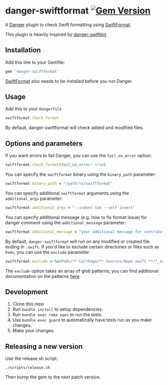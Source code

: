 # danger-swiftformat [![Gem Version](https://badge.fury.io/rb/danger-swiftformat.svg)](https://rubygems.org/gems/danger-swiftformat)

A [Danger] plugin to check Swift formatting using [SwiftFormat].

This plugin is heavily inspired by [danger-swiftlint].

## Installation

Add this line to your Gemfile:

```ruby
gem 'danger-swiftformat'
```

[SwiftFormat] also needs to be installed before you run Danger.

## Usage

Add this to your `Dangerfile`

```ruby
swiftformat.check_format
```

By default, danger-swiftformat will check added and modified files.

## Options and parameters

If you want errors to fail Danger, you can use the `fail_on_error` option:

```ruby
swiftformat.check_format(fail_on_error: true)
```

You can specify the `swiftformat` binary using the `binary_path` parameter:

```ruby
swiftformat.binary_path = "/path/to/swiftformat"
```

You can specify additional `swiftformat` arguments using the `additional_args` parameter:

```ruby
swiftformat.additional_args = "--indent tab --self insert"
```

You can specify additional message (e.g. how to fix format issue) for danger comment using the `additional_message` parameter:

```ruby
swiftformat.additional_message = "your additional message for contributor"
```

By default, `danger-swiftformat` will run on any modified or created file ending in `.swift`. If you'd like to exclude
certain directories or files such as `Pods`, you can use the `exclude` parameter:

```ruby
swiftformat.exclude = %w(Pods/** Carthage/** Sources/Nope.swift **/*_autogenerated.swift)
```

The `exclude` option takes an array of glob patterns; you can find additional documentation on the patterns
[here](https://ruby-doc.org/core-2.6.3/File.html#method-c-fnmatch).

## Development

1. Clone this repo
2. Run `bundle install` to setup dependencies.
3. Run `bundle exec rake spec` to run the tests.
4. Use `bundle exec guard` to automatically have tests run as you make changes.
5. Make your changes.

## Releasing a new version

Use the release.sh script:

```shell
./scripts/release.sh
```

Then bump the gem to the next patch version.

[Danger]: https://danger.systems/ruby/
[SwiftFormat]: https://github.com/nicklockwood/SwiftFormat
[danger-swiftlint]: https://github.com/ashfurrow/danger-ruby-swiftlint
